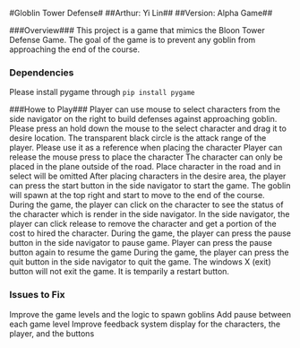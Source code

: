 #Globlin Tower Defense#
##Arthur: Yi Lin##
##Version: Alpha Game##

###Overview###
This project is a game that mimics the Bloon Tower Defense Game.
The goal of the game is to prevent any goblin from approaching the end of the course.

### Dependencies ###
Please install pygame through
`pip install pygame`

###Howe to Play###
Player can use mouse to select characters from the side navigator on the right to build defenses against approaching goblin.
	Please press an hold down the mouse to the select character and drag it to desire location.
	The transparent black circle is the attack range of the player. Please use it as a reference when placing the character
Player can release the mouse press to place the character
The character can only be placed in the plane outside of the road.
	Place character in the road and in select will be omitted
After placing characters in the desire area, the player can press the start button in the side navigator to start the game.
The goblin will spawn at the top right and start to move to the end of the course.
During the game, the player can click on the character to see the status of the character which is render in the side navigator.
	In the side navigator, the player can click release to remove the character and get a portion of the cost to hired the character.
During the game, the player can press the pause button in the side navigator to pause game.
	Player can press the pause button again to resume the game
During the game, the player can press the quit button in the side navigator to quit the game.
The windows X (exit) button will not exit the game. It is temparily a restart button.

### Issues to Fix ###
Improve the game levels and the logic to spawn goblins
Add pause between each game level
Improve feedback system display for the characters, the player, and the buttons